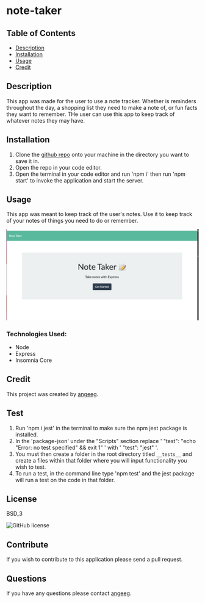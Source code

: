 # note-taker

## Table of Contents
* [Description](#description)
* [Installation](#installation)
* [Usage](#usage)
* [Credit](#credit)

## Description 
This app was made for the user to use a note tracker. Whether is reminders throughout the day, a shopping list they need to make a note of, or fun facts they want to remember. THe user can use this app to keep track of whatever notes they may have.

## Installation 
1. Clone the <a href="https://github.com/angeeg/note-taker.git">github repo</a> onto your machine in the directory you want to save it in. 
2. Open the repo in your code editor. 
3. Open the terminal in your code editor and run 'npm i' then run 'npm start' to invoke the application and start the server. 

## Usage 
This app was meant to keep track of the user's notes. Use it to keep track of your notes of things you need to do or remember.

<img src="screenshot.png"/>


### Technologies Used:
* Node 
* Express
* Insomnia Core 

## Credit
This project was created by <a href="https://github.com/angeeg">angeeg</a>.
## Test 
1. Run 'npm i jest' in the terminal to make sure the npm jest package is installed. 
2. In the 'package-json' under the "Scripts" section replace ' "test": "echo \"Error: no test specified\" && exit 1" ' with ' "test": "jest" '.
3. You must then create a folder in the root directory titled `__tests__` and create a files within that folder where you will input functionality you wish to test. 
4. To run a test, in the command line type 'npm test' and the jest package will run a test on the code in that folder. 

## License 
BSD_3

![GitHub license](https://img.shields.io/badge/license-BSD_3-blue.svg)
## Contribute 
If you wish to contribute to this application please send a pull request. 
## Questions
If you have any questions please contact <a href="https://github.com/angeeg">angeeg</a>.